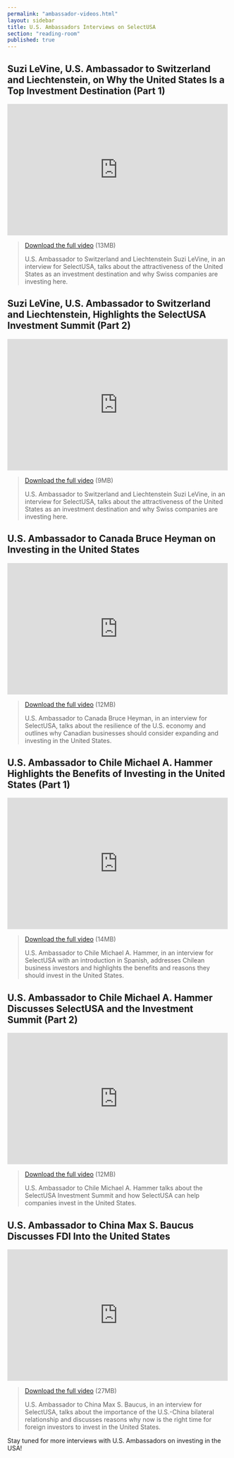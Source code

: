 ```yaml
---
permalink: "ambassador-videos.html"
layout: sidebar
title: U.S. Ambassadors Interviews on SelectUSA
section: "reading-room"
published: true
---
```

## <a name="levine"></a>Suzi LeVine, U.S. Ambassador to Switzerland and Liechtenstein, on Why the United States Is a Top Investment Destination (Part 1)

<div class="embed-responsive embed-responsive-16by9">
  <iframe class="embed-responsive-item"  width="500" height="298" src="https://www.youtube.com/embed/LDrqGJli-Uw" frameborder="0" allowfullscreen></iframe></div>
  
> [Download the full video](http://trade.gov/videos/susa-ambassador-suzi-levine-031816-1.mp4) (13MB)
>
>
> U.S. Ambassador to Switzerland and Liechtenstein Suzi LeVine, in an interview for SelectUSA, talks about the attractiveness of the United States as an investment destination and why Swiss companies are investing here.

## <a name="levine"></a>Suzi LeVine, U.S. Ambassador to Switzerland and Liechtenstein, Highlights the SelectUSA Investment Summit (Part 2)

<div class="embed-responsive embed-responsive-16by9">
  <iframe class="embed-responsive-item"  width="500" height="298" src="https://www.youtube.com/embed/Rp35vZjnHHY" frameborder="0" allowfullscreen></iframe></div>
  
> [Download the full video](http://trade.gov/videos/susa-ambassador-suzi-levine-032116-2.mp4) (9MB)
>
>
> U.S. Ambassador to Switzerland and Liechtenstein Suzi LeVine, in an interview for SelectUSA, talks about the attractiveness of the United States as an investment destination and why Swiss companies are investing here.

## <a name="heyman"></a>U.S. Ambassador to Canada Bruce Heyman on Investing in the United States

<div class="embed-responsive embed-responsive-16by9">
  <iframe class="embed-responsive-item"  width="500" height="298" src="https://www.youtube.com/embed/U6ZRbUX6_9Y" frameborder="0" allowfullscreen></iframe></div>
  
> [Download the full video](http://trade.gov/videos/susa-ambassador-bruce-heyman-111715.mp4) (12MB)
>
>
> U.S. Ambassador to Canada Bruce Heyman, in an interview for SelectUSA, talks about the resilience of the U.S. economy and outlines why Canadian businesses should consider expanding and investing in the United States. 

## <a name="hammer"></a>U.S. Ambassador to Chile Michael A. Hammer Highlights the Benefits of Investing in the United States (Part 1)

<div class="embed-responsive embed-responsive-16by9">
  <iframe class="embed-responsive-item"  width="500" height="298" src="https://www.youtube.com/embed/117F6j9amRw" frameborder="0" allowfullscreen></iframe></div>
  
> [Download the full video](http://trade.gov/videos/susa-ambassador-michael-hammer-110215-1.mp4) (14MB)
>
>
> U.S. Ambassador to Chile Michael A. Hammer, in an interview for SelectUSA with an introduction in Spanish, addresses Chilean business investors and highlights the benefits and reasons they should invest in the United States. 

## <a name="hammer"></a>U.S. Ambassador to Chile Michael A. Hammer Discusses SelectUSA and the Investment Summit (Part 2)

<div class="embed-responsive embed-responsive-16by9">
  <iframe class="embed-responsive-item"  width="500" height="298" src="https://www.youtube.com/embed/DCZa1WcMZ9g" frameborder="0" allowfullscreen></iframe></div>
  
> [Download the full video](http://trade.gov/videos/susa-ambassador-michael-hammer-110215-2.mp4) (12MB)
>
>
> U.S. Ambassador to Chile Michael A. Hammer talks about the SelectUSA Investment Summit and how SelectUSA can help companies invest in the United States.


## <a name="baucus"></a>U.S. Ambassador to China Max S. Baucus Discusses FDI Into the United States

<div class="embed-responsive embed-responsive-16by9">
  <iframe class="embed-responsive-item"  width="500" height="298" src="https://www.youtube.com/embed/OUlQ0qgho2o" frameborder="0" allowfullscreen></iframe></div>

> [Download the full video](http://trade.gov/videos/susa-ambassador-max-baucus-071015.mp4) (27MB)
>
>
> U.S. Ambassador to China Max S. Baucus, in an interview for SelectUSA, talks about the importance of the U.S.-China bilateral relationship and discusses reasons why now is the right time for foreign investors to invest in the United States.

Stay tuned for more interviews with U.S. Ambassadors on investing in the USA!
